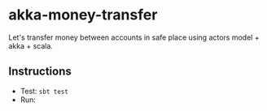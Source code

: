# akka-money-transfer
Let's transfer money between accounts in safe place using actors model + akka + scala.

## Instructions

- Test: `sbt test`
- Run: <TBD> 
